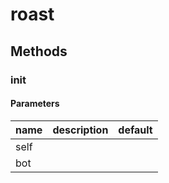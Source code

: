 # roast




## Methods


### __init__




#### Parameters
name | description | default
--- | --- | ---
self |  | 
bot |  | 




